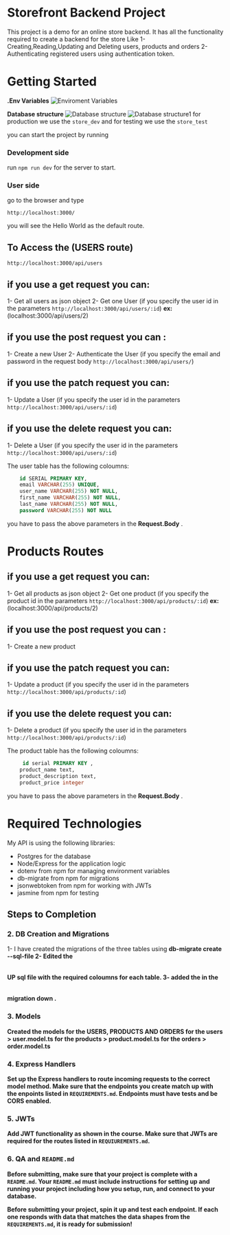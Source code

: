 # Storefront Backend Project
This project is a demo for an online store backend. It has all the functionality required to create a backend for the store Like 
1- Creating,Reading,Updating and Deleting users, products and orders 
2- Authenticating registered users using authentication token.

# Getting Started
**.Env Variables**
![Enviroment Variables](../envVariables.PNG "envVariables")

**Database structure**
![Database structure](../databases.PNG "databases")
![Database structure1](../databases1.PNG "databases1")
for production we use the `store_dev` and for testing we use the `store_test`

you can start the project by running 
### Development side
run `npm run dev` for the server to start.
### User side
go to the browser and type 
```
http://localhost:3000/
```
you will see the Hello World as the default route.

## To Access the (USERS route)
 ```
http://localhost:3000/api/users
```
## if you use a get request you can:
1- Get all users as json object
2- Get one User (if you specify the user id in the parameters `http://localhost:3000/api/users/:id`) **ex:** (localhost:3000/api/users/2)

## if you use the post request you can :
1- Create a new User
2- Authenticate the User (if you specify the email and password in the request body `http://localhost:3000/api/users/`)

## if you use the patch request you can:
1- Update a User (if you specify the user id in the parameters `http://localhost:3000/api/users/:id`)

## if you use the delete request you can:
1- Delete a User (if you specify the user id in the parameters `http://localhost:3000/api/users/:id`)

The user table has the following coloumns:
```sql
    id SERIAL PRIMARY KEY,
    email VARCHAR(255) UNIQUE,
    user_name VARCHAR(255) NOT NULL,
    first_name VARCHAR(255) NOT NULL,
    last_name VARCHAR(255) NOT NULL,
    password VARCHAR(255) NOT NULL
``` 
you have to pass the above parameters in the **Request.Body** .


# Products Routes 
## if you use a get request you can:
1- Get all products as json object
2- Get one product (if you specify the product id in the parameters `http://localhost:3000/api/products/:id`) **ex:** (localhost:3000/api/products/2)

## if you use the post request you can :
1- Create a new product
## if you use the patch request you can:
1- Update a product (if you specify the user id in the parameters `http://localhost:3000/api/products/:id`)

## if you use the delete request you can:
1- Delete a product (if you specify the user id in the parameters `http://localhost:3000/api/products/:id`)

The product table has the following coloumns:
```sql
     id serial PRIMARY KEY ,
    product_name text,
    product_description text,
    product_price integer
``` 
you have to pass the above parameters in the **Request.Body** .


# Required Technologies

My API is using the following libraries:

- Postgres for the database
- Node/Express for the application logic
- dotenv from npm for managing environment variables
- db-migrate from npm for migrations
- jsonwebtoken from npm for working with JWTs
- jasmine from npm for testing

## Steps to Completion

### 2. DB Creation and Migrations

1- I have created the migrations of the three tables using **db-migrate create <table> --sql-file**
2- Edited the <table> UP sql file with the required coloumns for each table. 
3- added the <Drop table> in the **<table>migration down** .

### 3. Models

Created the models for the USERS, PRODUCTS AND ORDERS
for the users > **user.model.ts**
for the products > **product.model.ts**
for the orders > **order.model.ts**

### 4. Express Handlers

Set up the Express handlers to route incoming requests to the correct model method. Make sure that the endpoints you create match up with the enpoints listed in `REQUIREMENTS.md`. Endpoints must have tests and be CORS enabled.

### 5. JWTs

Add JWT functionality as shown in the course. Make sure that JWTs are required for the routes listed in `REQUIUREMENTS.md`.

### 6. QA and `README.md`

Before submitting, make sure that your project is complete with a `README.md`. Your `README.md` must include instructions for setting up and running your project including how you setup, run, and connect to your database.

Before submitting your project, spin it up and test each endpoint. If each one responds with data that matches the data shapes from the `REQUIREMENTS.md`, it is ready for submission!

